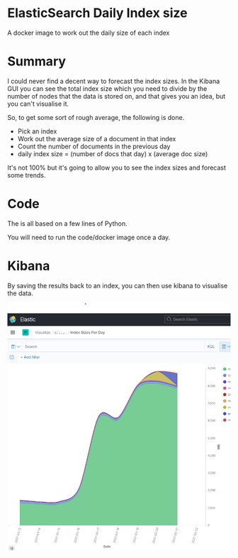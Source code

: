 # ElasticSearch Daily Index size

A docker image to work out the daily size of each index

# Summary

I could never find a decent way to forecast the index sizes.  In the Kibana GUI you can see the total index size
which you need to divide by the number of nodes that the data is stored on, and that gives you an idea, but you can't visualise it.

So, to get some sort of rough average, the following is done.

- Pick an index
- Work out the average size of a document in that index
- Count the number of documents in the previous day
- daily index size = (number of docs that day) x (average doc size)

It's not 100% but it's going to allow you to see the index sizes and forecast some trends.

# Code

The is all based on a few lines of Python.

You will need to run the code/docker image once a day.


# Kibana

By saving the results back to an index, you can then use kibana to visualise the data.


![results](images/ELK_index_sizes.png)



